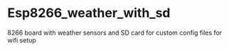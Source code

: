 # Esp8266_weather_with_sd
8266 board with weather sensors and SD card for custom config files for wifi setup
